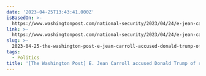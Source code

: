 ```yaml
---
date: '2023-04-25T13:43:41.000Z'
isBasedOn: >-
  https://www.washingtonpost.com/national-security/2023/04/24/e-jean-carroll-trump-rape-trial
link: >-
  https://www.washingtonpost.com/national-security/2023/04/24/e-jean-carroll-trump-rape-trial
slug: >-
  2023-04-25-the-washington-post-e-jean-carroll-accused-donald-trump-of-rape-a-civi
tags:
  - Politics
title: '[The Washington Post] E. Jean Carroll accused Donald Trump of rape.  A civi'
---
```



